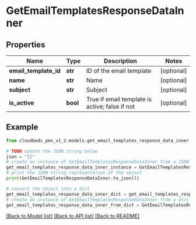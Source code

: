 # GetEmailTemplatesResponseDataInner


## Properties

Name | Type | Description | Notes
------------ | ------------- | ------------- | -------------
**email_template_id** | **str** | ID of the email template | [optional] 
**name** | **str** | Name | [optional] 
**subject** | **str** | Subject | [optional] 
**is_active** | **bool** | True if email template is active; false if not | [optional] 

## Example

```python
from cloudbeds_pms_v1_2.models.get_email_templates_response_data_inner import GetEmailTemplatesResponseDataInner

# TODO update the JSON string below
json = "{}"
# create an instance of GetEmailTemplatesResponseDataInner from a JSON string
get_email_templates_response_data_inner_instance = GetEmailTemplatesResponseDataInner.from_json(json)
# print the JSON string representation of the object
print(GetEmailTemplatesResponseDataInner.to_json())

# convert the object into a dict
get_email_templates_response_data_inner_dict = get_email_templates_response_data_inner_instance.to_dict()
# create an instance of GetEmailTemplatesResponseDataInner from a dict
get_email_templates_response_data_inner_from_dict = GetEmailTemplatesResponseDataInner.from_dict(get_email_templates_response_data_inner_dict)
```
[[Back to Model list]](../README.md#documentation-for-models) [[Back to API list]](../README.md#documentation-for-api-endpoints) [[Back to README]](../README.md)


